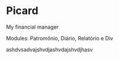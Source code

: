 # Picard
My financial manager

Modules: Patromônio, Diário, Relatório e Div

ashdvsadvajshvdjashvdajshvdjhasv
